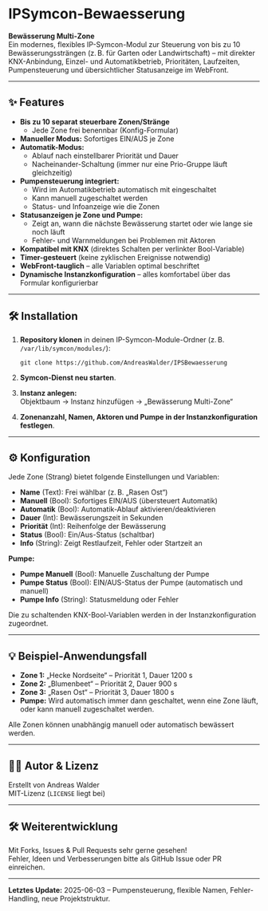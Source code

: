 # IPSymcon-Bewaesserung

**Bewässerung Multi-Zone**  
Ein modernes, flexibles IP-Symcon-Modul zur Steuerung von bis zu 10 Bewässerungssträngen (z. B. für Garten oder Landwirtschaft) – mit direkter KNX-Anbindung, Einzel- und Automatikbetrieb, Prioritäten, Laufzeiten, Pumpensteuerung und übersichtlicher Statusanzeige im WebFront.

---

## ✨ Features

- **Bis zu 10 separat steuerbare Zonen/Stränge**
    - Jede Zone frei benennbar (Konfig-Formular)
- **Manueller Modus:** Sofortiges EIN/AUS je Zone
- **Automatik-Modus:**  
    - Ablauf nach einstellbarer Priorität und Dauer  
    - Nacheinander-Schaltung (immer nur eine Prio-Gruppe läuft gleichzeitig)
- **Pumpensteuerung integriert:**
    - Wird im Automatikbetrieb automatisch mit eingeschaltet
    - Kann manuell zugeschaltet werden
    - Status- und Infoanzeige wie die Zonen
- **Statusanzeigen je Zone und Pumpe:**
    - Zeigt an, wann die nächste Bewässerung startet oder wie lange sie noch läuft
    - Fehler- und Warnmeldungen bei Problemen mit Aktoren
- **Kompatibel mit KNX** (direktes Schalten per verlinkter Bool-Variable)
- **Timer-gesteuert** (keine zyklischen Ereignisse notwendig)
- **WebFront-tauglich** – alle Variablen optimal beschriftet
- **Dynamische Instanzkonfiguration** – alles komfortabel über das Formular konfigurierbar

---

## 🛠️ Installation

1. **Repository klonen** in deinen IP-Symcon-Module-Ordner (z. B. `/var/lib/symcon/modules/`):

   ```
   git clone https://github.com/AndreasWalder/IPSBewaesserung
   ```

2. **Symcon-Dienst neu starten**.

3. **Instanz anlegen:**  
   Objektbaum → Instanz hinzufügen → „Bewässerung Multi-Zone“

4. **Zonenanzahl, Namen, Aktoren und Pumpe in der Instanzkonfiguration festlegen**.

---

## ⚙️ Konfiguration

Jede Zone (Strang) bietet folgende Einstellungen und Variablen:

- **Name** (Text): Frei wählbar (z. B. „Rasen Ost“)
- **Manuell** (Bool): Sofortiges EIN/AUS (übersteuert Automatik)
- **Automatik** (Bool): Automatik-Ablauf aktivieren/deaktivieren
- **Dauer** (Int): Bewässerungszeit in Sekunden
- **Priorität** (Int): Reihenfolge der Bewässerung
- **Status** (Bool): Ein/Aus-Status (schaltbar)
- **Info** (String): Zeigt Restlaufzeit, Fehler oder Startzeit an

**Pumpe:**  
- **Pumpe Manuell** (Bool): Manuelle Zuschaltung der Pumpe
- **Pumpe Status** (Bool): EIN/AUS-Status der Pumpe (automatisch und manuell)
- **Pumpe Info** (String): Statusmeldung oder Fehler

Die zu schaltenden KNX-Bool-Variablen werden in der Instanzkonfiguration zugeordnet.

---

## 💡 Beispiel-Anwendungsfall

- **Zone 1:** „Hecke Nordseite“ – Priorität 1, Dauer 1200 s
- **Zone 2:** „Blumenbeet“ – Priorität 2, Dauer 900 s  
- **Zone 3:** „Rasen Ost“ – Priorität 3, Dauer 1800 s  
- **Pumpe:** Wird automatisch immer dann geschaltet, wenn eine Zone läuft, oder kann manuell zugeschaltet werden.

Alle Zonen können unabhängig manuell oder automatisch bewässert werden.

---

## 🧑‍💻 Autor & Lizenz

Erstellt von Andreas Walder  
MIT-Lizenz (`LICENSE` liegt bei)

---

## 🛠️ Weiterentwicklung

Mit Forks, Issues & Pull Requests sehr gerne gesehen!  
Fehler, Ideen und Verbesserungen bitte als GitHub Issue oder PR einreichen.

---

**Letztes Update:** 2025-06-03 – Pumpensteuerung, flexible Namen, Fehler-Handling, neue Projektstruktur.
